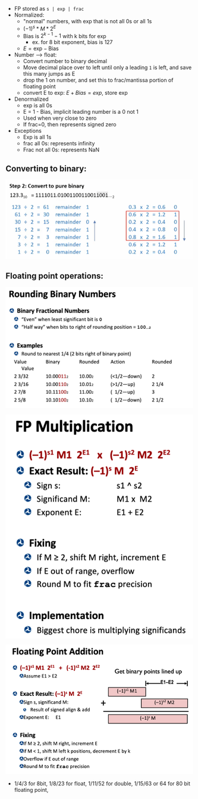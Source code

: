 - FP stored as `s | exp | frac`
- Normalized:
	- "normal" numbers, with exp that is not all 0s or all 1s
	- $(-1)^s * M * 2^{E}$
	- Bias is $2^{k-1} - 1$ with k bits for exp
		- ex. for 8 bit exponent, bias is 127
	- $E = \text{exp} - \text{Bias}$
- Number --> float:
	- Convert number to binary decimal
	- Move decimal place over to left until only a leading `1` is left, and save this many jumps as E
	- drop the 1 on number, and set this to frac/mantissa portion of floating point
	- convert E to exp: $E + Bias = exp$, store exp
- Denormalized
	- exp is all 0s
	- E = 1 - Bias, implicit leading number is a 0 not 1
	- Used when very close to zero
	- If frac=0, then represents signed zero
- Exceptions
	- Exp is all 1s
	- frac all 0s: represents infinity
	- Frac not all 0s: represents NaN
## Converting to binary:
![Screen Shot 2023-06-01 at 2.26.41 PM.png](../../_resources/Screen%20Shot%202023-06-01%20at%202.26.41%20PM.png)
## Floating point operations:


![Screen Shot 2023-04-29 at 2.19.15 PM.png](../../_resources/Screen%20Shot%202023-04-29%20at%202.19.15%20PM.png)

![Screen Shot 2023-04-29 at 2.26.51 PM.png](../../_resources/Screen%20Shot%202023-04-29%20at%202.26.51%20PM.png)

![Screen Shot 2023-04-29 at 2.27.03 PM.png](../../_resources/Screen%20Shot%202023-04-29%20at%202.27.03%20PM.png)


- 1/4/3 for 8bit, 1/8/23 for float, 1/11/52 for double, 1/15/63 or 64 for 80 bit floating point,